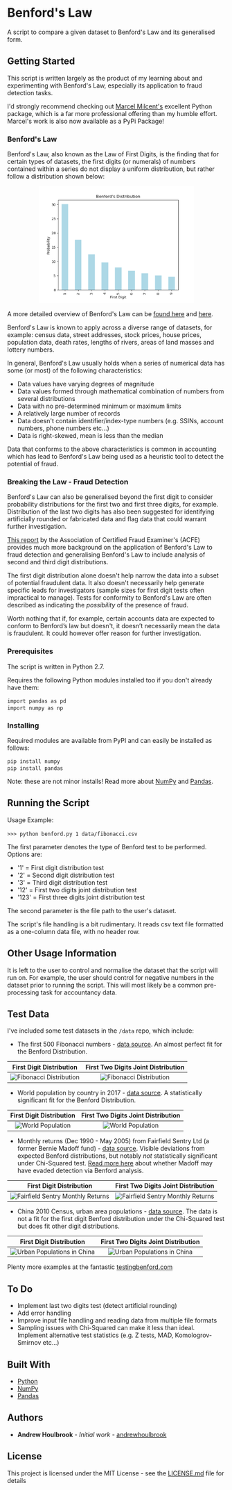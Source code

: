 # Benford's Law

A script to compare a given dataset to Benford's Law and its generalised form.

## Getting Started

This script is written largely as the product of my learning about and experimenting with Benford's Law, especially its application to fraud detection tasks.  

I'd strongly recommend checking out [Marcel Milcent's](https://github.com/milcent/benford_py/blob/master/Demo.ipynb) excellent Python package, which is a far more professional offering than my humble effort. Marcel's work is also now available as a PyPi Package!  

### Benford's Law

Benford's Law, also known as the Law of First Digits, is the finding that for certain types of datasets, the first digits (or numerals) of numbers contained within a series do not display a uniform distribution, but rather follow a distribution shown below:

<p align="center">
  <img src="/doc/benford_dist.png"/>
</p>

A more detailed overview of Benford's Law can be [found here](http://mathworld.wolfram.com/BenfordsLaw.html) and [here](http://www.nigrini.com/ForensicAnalytics.htm).

Benford's Law is known to apply across a diverse range of datasets, for example: census data, street addresses, stock prices, house prices, population data, death rates, lengths of rivers, areas of land masses and lottery numbers. 

In general, Benford's Law usually holds when a series of numerical data has some (or most) of the following characteristics:

* Data values have varying degrees of magnitude
* Data values formed through mathematical combination of numbers from several distributions 
* Data with no pre-determined minimum or maximum limits
* A relatively large number of records 
* Data doesn't contain identifier/index-type numbers (e.g. SSINs, account numbers, phone numbers etc...) 
* Data is right-skewed, mean is less than the median

Data that conforms to the above characteristics is common in accounting which has lead to Benford's Law being used as a heuristic tool to detect the potential of fraud. 

### Breaking the Law - Fraud Detection

Benford's Law can also be generalised beyond the first digit to consider probability distributions for the first two and first three digits, for example. Distribution of the last two digits has also been suggested for identifying artificially rounded or fabricated data and flag data that could warrant further investigation. 

[This report](https://www.acfe.com/uploadedFiles/Shared_Content/Products/Self-Study_CPE/Using%20Benford's%20Law_2018_final_extract.pdf) by the Association of Certified Fraud Examiner's (ACFE) provides much more background on the application of Benford's Law to fraud detection and generalising Benford's Law to include analysis of second and third digit distributions. 

The first digit distribution alone doesn't help narrow the data into a subset of potential fraudulent data. It also doesn't necessarily help generate specific leads for investigators (sample sizes for first digit tests often impractical to manage). Tests for conformity to Benford's Law are often described as indicating the *possibility* of the presence of fraud.

Worth nothing that if, for example, certain accounts data are expected to conform to Benford’s law but doesn't, it doesn’t necessarily mean the data is fraudulent. It could however offer reason for further investigation.  
  
### Prerequisites

The script is written in Python 2.7.

Requires the following Python modules installed too if you don't already have them:

```
import pandas as pd
import numpy as np
```

### Installing

Required modules are available from PyPI and can easily be installed as follows:

```
pip install numpy
pip install pandas
```

Note: these are not minor installs! Read more about [NumPy](http://www.numpy.org/) and [Pandas](https://pandas.pydata.org/). 

## Running the Script

Usage Example: 

```>>> python benford.py 1 data/fibonacci.csv```

The first parameter denotes the type of Benford test to be performed. Options are:

* '1' = First digit distribution test
* '2' = Second digit distribution test
* '3' = Third digit distribution test
* '12' = First two digits joint distribution test
* '123' = First three digits joint distribution test

The second parameter is the file path to the user's dataset.

The script's file handling is a bit rudimentary. It reads csv text file formatted as a one-column data file, with no header row.

## Other Usage Information

It is left to the user to control and normalise the dataset that the script will run on. For example, the user should control for negative numbers in the dataset prior to running the script. This will most likely be a common pre-processing task for accountancy data.  

## Test Data

I've included some test datasets in the ```/data``` repo, which include: 

* The first 500 Fibonacci numbers - [data source](http://home.hiwaay.net/~jalison/Fib500.html). An almost perfect fit for the Benford Distribution. 

First Digit Distribution                      | First Two Digits Joint Distribution
:--------------------------------------------:|:-----------------------------------------------:
![Fibonacci Distribution](/doc/fibonacci.png) | ![Fibonacci Distribution](/doc/fibonacci_12.png)

* World population by country in 2017 - [data source](https://data.worldbank.org/indicator/SP.POP.TOTL?end=2017&start=1960). A statistically significant fit for the Benford Distribution.

First Digit Distribution                      | First Two Digits Joint Distribution
:--------------------------------------------:|:-----------------------------------------------:
![World Population](/doc/world_pop_2017.png)  | ![World Population](/doc/world_pop_2017_12.png)

* Monthly returns (Dec 1990 - May 2005) from Fairfield Sentry Ltd (a former Bernie Madoff fund) - [data source](https://www.sec.gov/news/studies/2009/oig-509/exhibit-0293.pdf). Visible deviations from  expected Benford distributions, but notably *not* statistically significant under Chi-Squared test. [Read more here](https://seekingalpha.com/article/173294-madoffs-results-really-were-random) about whether Madoff may have evaded detection via Benford analysis. 

First Digit Distribution                             | First Two Digits Joint Distribution
:---------------------------------------------------:|:------------------------------------------------------:
![Fairfield Sentry Monthly Returns](/doc/madoff.png) | ![Fairfield Sentry Monthly Returns](/doc/madoff_12.png)

* China 2010 Census, urban area populations - [data source](https://en.wikipedia.org/wiki/Sixth_National_Population_Census_of_the_People%27s_Republic_of_China). The data is not a fit for the first digit Benford distribution under the Chi-Squared test but does fit other digit distributions. 

First Digit Distribution                             | First Two Digits Joint Distribution
:---------------------------------------------------:|:-------------------------------------------------------:
![Urban Populations in China](/doc/china_cities.png) | ![Urban Populations in China](/doc/china_cities_12.png)

Plenty more examples at the fantastic [testingbenford.com](http://testingbenfordslaw.com)

## To Do

* Implement last two digits test (detect artificial rounding)
* Add error handling
* Improve input file handling and reading data from multiple file formats
* Sampling issues with Chi-Squared can make it less than ideal. Implement alternative test statistics (e.g. Z tests, MAD, Komologrov-Smirnov etc...)

## Built With

* [Python](http://www.python.org)
* [NumPy](http://www.numpy.org/)
* [Pandas](https://pandas.pydata.org/)

## Authors

* **Andrew Houlbrook** - *Initial work* - [andrewhoulbrook](https://github.com/andrewhoulbrook)

## License

This project is licensed under the MIT License - see the [LICENSE.md](LICENSE.md) file for details